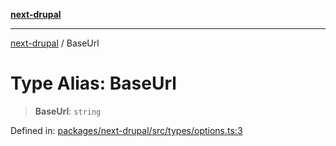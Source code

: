 [**next-drupal**](../README.md)

---

[next-drupal](../globals.md) / BaseUrl

# Type Alias: BaseUrl

> **BaseUrl**: `string`

Defined in: [packages/next-drupal/src/types/options.ts:3](https://github.com/chapter-three/next-drupal/blob/e9ce3be1c38aebdcd2cc8c7ae8d8fa2dab7f46bf/packages/next-drupal/src/types/options.ts#L3)
